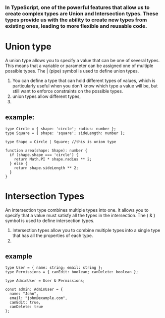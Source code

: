### In TypeScript, one of the powerful features that allow us to create complex types are Union and Intersection types. These types provide us with the ability to create new types from existing ones, leading to more flexible and reusable code.

# Union type

A union type allows you to specify a value that can be one of several types. This means that a variable or parameter can be assigned one of multiple possible types. The | (pipe) symbol is used to define union types.
1. You can define a type that can hold different types of values, which is particularly useful when you don't know which type a value will be, but still want to enforce constraints on the possible types.
2. union types allow different types,
3. 
## example: 

```
type Circle = { shape: 'circle'; radius: number };
type Square = { shape: 'square'; sideLength: number };

type Shape = Circle | Square; //this is union type

function area(shape: Shape): number {
  if (shape.shape === 'circle') {
    return Math.PI * shape.radius ** 2;
  } else {
    return shape.sideLength ** 2;
  }
}
```

#  Intersection Types

An intersection type combines multiple types into one. It allows you to specify that a value must satisfy all the types in the intersection. The ( & ) symbol is used to define intersection types.

1.  Intersection types allow you to combine multiple types into a single type that has all the properties of each type.
2. 



## example
```
type User = { name: string; email: string };
type Permissions = { canEdit: boolean; canDelete: boolean };

type AdminUser = User & Permissions;

const admin: AdminUser = {
  name: "John",
  email: "john@example.com",
  canEdit: true,
  canDelete: true
}; 
```

